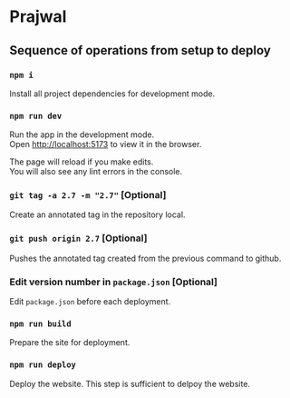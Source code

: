 # Prajwal

## Sequence of operations from setup to deploy

### `npm i`

Install all project dependencies for development mode.

### `npm run dev`

Run the app in the development mode.\
Open [http://localhost:5173](http://localhost:5173) to view it in the browser.

The page will reload if you make edits.\
You will also see any lint errors in the console.

### `git tag -a 2.7 -m "2.7"` [Optional]

Create an annotated tag in the repository local.

### `git push origin 2.7` [Optional]

Pushes the annotated tag created from the previous command to github.

### Edit version number in `package.json` [Optional]

Edit `package.json` before each deployment.

### `npm run build`

Prepare the site for deployment.

### `npm run deploy`

Deploy the website. This step is sufficient to delpoy the website. 
